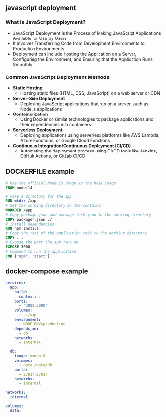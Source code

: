 ## javascript deployment

### What is JavaScript Deployment?

- JavaScript Deployment is the Process of Making JavaScript Applications Available for Use by Users
- It involves Transferring Code from Development Environments to Production Environments
- Deployment can include Hosting the Application on a Server, Configuring the Environment, and Ensuring
  that the Application Runs Smoothly

### Common JavaScript Deployment Methods

- **Static Hosting**
  - Hosting static files (HTML, CSS, JavaScript) on a web server or CDN
- **Server-Side Deployment**
  - Deploying JavaScript applications that run on a server, such as Node.js applications
- **Containerization**
  - Using Docker or similar technologies to package applications and their dependencies into containers
- **Serverless Deployment**
  - Deploying applications using serverless platforms like AWS Lambda, Azure Functions, or Google Cloud Functions
- **Continuous Integration/Continuous Deployment (CI/CD)**
  - Automating the deployment process using CI/CD tools like Jenkins, GitHub Actions, or GitLab CI/CD

## DOCKERFILE example

```dockerfile
# Use the official Node.js image as the base image
FROM node:14

# make a directory for the app
RUN mkdir /app
# Set the working directory in the container
WORKDIR /app
# Copy package.json and package-lock.json to the working directory
COPY package*.json ./
# Install dependencies
RUN npm install
# Copy the rest of the application code to the working directory
COPY . .
# Expose the port the app runs on
EXPOSE 3000
# Command to run the application
CMD ["npm", "start"]


```

## docker-compose example

```yaml
services:
  app:
    build:
      context: .
    ports:
      - "3000:3000"
    volumes:
      - .:/app
    environment:
      - NODE_ENV=production
    depends_on:
      - db
    networks:
      - internal

  db:
    image: mongo:6
    volumes:
      - data:/data/db
    ports:
      - 27017:27017
    networks:
      - internal

networks:
  internal:

volumes:
  data:
```
